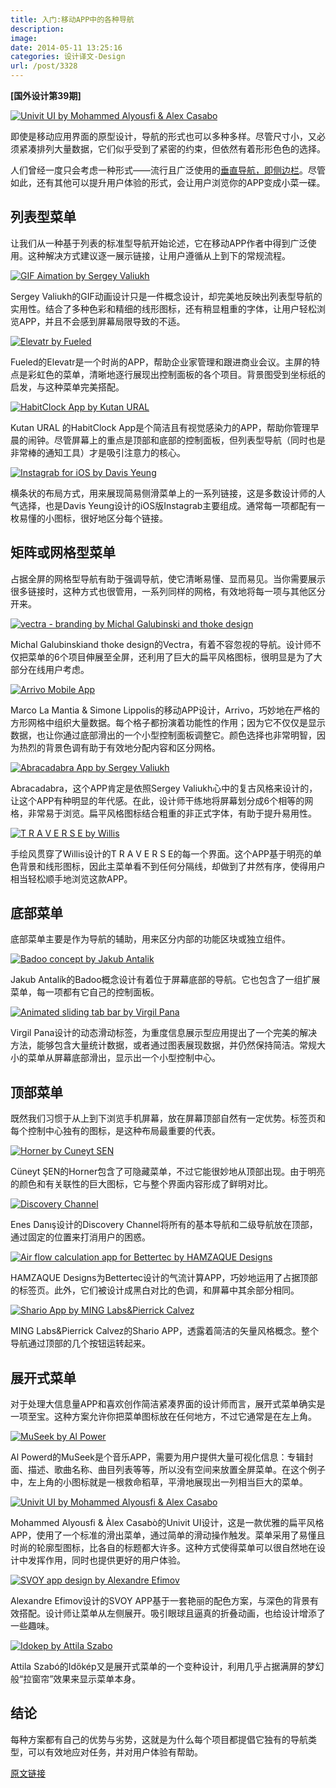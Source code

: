 ```yaml
---
title: 入门:移动APP中的各种导航
description: 
image: 
date: 2014-05-11 13:25:16
categories: 设计译文-Design
url: /post/3328
---
```


**[国外设计第39期]**

[![Univit UI by Mohammed Alyousfi &amp; Alex Casabo](http://designmodo.com/wp-content/uploads/2014/04/Univit-UI-by-Mohammed-Alyousfi-Alex-Casabo.jpg)](https://www.behance.net/gallery/Univit-UI/13711535) 

即使是移动应用界面的原型设计，导航的形式也可以多种多样。尽管尺寸小，又必须紧凑排列大量数据，它们似乎受到了紧密的约束，但依然有着形形色色的选择。

人们曾经一度只会考虑一种形式——流行且广泛使用的[垂直导航，即侧边栏](http://designmodo.com/vertical-side-menu-mobile-apps/)。尽管如此，还有其他可以提升用户体验的形式，会让用户浏览你的APP变成小菜一碟。

## 列表型菜单

让我们从一种基于列表的标准型导航开始论述，它在移动APP作者中得到广泛使用。这种解决方式建议逐一展示链接，让用户遵循从上到下的常规流程。

[![GIF Aimation by Sergey Valiukh](http://designmodo.com/wp-content/uploads/2014/04/GIF-Aimation-by-Sergey-Valiukh.jpg)](https://www.behance.net/gallery/GIF-Aimation/13418581)

Sergey Valiukh的GIF动画设计只是一件概念设计，却完美地反映出列表型导航的实用性。结合了多种色彩和精细的线形图标，还有稍显粗重的字体，让用户轻松浏览APP，并且不会感到屏幕局限导致的不适。

[![Elevatr by Fueled](http://designmodo.com/wp-content/uploads/2014/04/Elevatr-by-Fueled.jpg)](https://www.behance.net/gallery/Elevatr/10461719)

Fueled的Elevatr是一个时尚的APP，帮助企业家管理和跟进商业会议。主屏的特点是彩虹色的菜单，清晰地逐行展现出控制面板的各个项目。背景图受到坐标纸的启发，与这种菜单完美搭配。

[![HabitClock App by Kutan URAL](http://designmodo.com/wp-content/uploads/2014/04/HabitClock-App-by-Kutan-URAL.jpg)](https://www.behance.net/gallery/HabitClock-App/10793005)

Kutan URAL 的HabitClock App是个简洁且有视觉感染力的APP，帮助你管理早晨的闹钟。尽管屏幕上的重点是顶部和底部的控制面板，但列表型导航（同时也是非常棒的通知工具）才是吸引注意力的核心。

[![Instagrab for iOS by Davis Yeung](http://designmodo.com/wp-content/uploads/2014/04/Instagrab-for-iOS-by-Davis-Yeung.jpg)](https://www.behance.net/gallery/Instagrab-for-iOS/10213537)

横条状的布局方式，用来展现简易侧滑菜单上的一系列链接，这是多数设计师的人气选择，也是Davis Yeung设计的iOS版Instagrab主要组成。通常每一项都配有一枚易懂的小图标，很好地区分每个链接。

## 矩阵或网格型菜单

占据全屏的网格型导航有助于强调导航，使它清晰易懂、显而易见。当你需要展示很多链接时，这种方式也很管用，一系列同样的网格，有效地将每一项与其他区分开来。

[![vectra - branding by Michal Galubinski and thoke design](http://designmodo.com/wp-content/uploads/2014/04/vectra-branding-by-Michal-Galubinski-and-thoke-design.jpg)](https://www.behance.net/gallery/vectra-branding/15209033)

Michal Galubinskiand thoke design的Vectra，有着不容忽视的导航。设计师不仅把菜单的6个项目伸展至全屏，还利用了巨大的扁平风格图标，很明显是为了大部分在线用户考虑。

[![Arrivo Mobile App](http://designmodo.com/wp-content/uploads/2014/04/Arrivo-Mobile-App.jpg)](https://www.behance.net/gallery/Arrivo-Mobile-App/13950767)

Marco La Mantia &amp; Simone Lippolis的移动APP设计，Arrivo，巧妙地在严格的方形网格中组织大量数据。每个格子都扮演着功能性的作用；因为它不仅仅是显示数据，也让你通过底部滑出的一个小型控制面板调整它。颜色选择也非常明智，因为热烈的背景色调有助于有效地分配内容和区分网格。

[![Abracadabra App by Sergey Valiukh](http://designmodo.com/wp-content/uploads/2014/04/Abracadabra-App-by-Sergey-Valiukh.jpg)](https://www.behance.net/gallery/GIF-Abracadabra-App/13691641)

Abracadabra，这个APP肯定是依照Sergey Valiukh心中的复古风格来设计的，让这个APP有种明显的年代感。在此，设计师干练地将屏幕划分成6个相等的网格，非常易于浏览。扁平风格图标结合粗重的非正式字体，有助于提升易用性。

[![T R A V E R S E by  Willis](http://designmodo.com/wp-content/uploads/2014/04/T-R-A-V-E-R-S-E-by-Willis.jpg)](https://www.behance.net/gallery/T-R-A-V-E-R-S-E/8769919)

手绘风贯穿了Willis设计的T R A V E R S E的每一个界面。这个APP基于明亮的单色背景和线形图标，因此主菜单看不到任何分隔线，却做到了井然有序，使得用户相当轻松顺手地浏览这款APP。

## 底部菜单

底部菜单主要是作为导航的辅助，用来区分内部的功能区块或独立组件。

[![Badoo concept by Jakub Antalik](http://designmodo.com/wp-content/uploads/2014/04/Badoo-concept-by-Jakub-Antalik.jpg)](https://www.behance.net/gallery/Badoo-concept/15040411)

Jakub Antalík的Badoo概念设计有着位于屏幕底部的导航。它也包含了一组扩展菜单，每一项都有它自己的控制面板。

[![Animated sliding tab bar by Virgil Pana](http://designmodo.com/wp-content/uploads/2014/04/Animated-sliding-tab-bar-by-Virgil-Pana.jpg)](https://www.behance.net/gallery/Animated-sliding-tab-bar/7528101)

Virgil Pana设计的动态滑动标签，为重度信息展示型应用提出了一个完美的解决方法，能够包含大量统计数据，或者通过图表展现数据，并仍然保持简洁。常规大小的菜单从屏幕底部滑出，显示出一个小型控制中心。

## 顶部菜单

既然我们习惯于从上到下浏览手机屏幕，放在屏幕顶部自然有一定优势。标签页和每个控制中心独有的图标，是这种布局最重要的代表。

[![Horner by Cuneyt SEN](http://designmodo.com/wp-content/uploads/2014/04/Horner-by-Cuneyt-SEN.jpg)](https://www.behance.net/gallery/Horner/14630571)

Cüneyt ŞEN的Horner包含了可隐藏菜单，不过它能很妙地从顶部出现。由于明亮的颜色和有关联性的巨大图标，它与整个界面内容形成了鲜明对比。

[![Discovery Channel](http://designmodo.com/wp-content/uploads/2014/04/Discovery-Channel.jpg)](https://www.behance.net/gallery/Discovery-Channel/7900623)

Enes Danış设计的Discovery Channel将所有的基本导航和二级导航放在顶部，通过固定的位置来打消用户的困惑。

[![Air flow calculation app for Bettertec by HAMZAQUE Designs](http://designmodo.com/wp-content/uploads/2014/04/Air-flow-calculation-app-for-Bettertec-by-HAMZAQUE-Designs.jpg)](https://www.behance.net/gallery/Air-flow-calculation-app-for-Bettertec/15130263)

HAMZAQUE Designs为Bettertec设计的气流计算APP，巧妙地运用了占据顶部的标签页。此外，它们被设计成黑白对比的色调，和屏幕中其余部分相同。

[![Shario App by MING Labs&amp;Pierrick Calvez](http://designmodo.com/wp-content/uploads/2014/04/Shario-App-by-MING-LabsPierrick-Calvez.jpg)](https://www.behance.net/gallery/11853341/Shario-App)

MING Labs&amp;Pierrick Calvez的Shario APP，透露着简洁的矢量风格概念。整个导航通过顶部的几个按钮运转起来。

## 展开式菜单

对于处理大信息量APP和喜欢创作简洁紧凑界面的设计师而言，展开式菜单确实是一项至宝。这种方案允许你把菜单图标放在任何地方，不过它通常是在左上角。

[![MuSeek by Al Power](http://designmodo.com/wp-content/uploads/2014/04/MuSeek-by-Al-Power.jpg)](https://www.behance.net/gallery/MuSeek/15159455)

Al Powerd的MuSeek是个音乐APP，需要为用户提供大量可视化信息：专辑封面、描述、歌曲名称、曲目列表等等，所以没有空间来放置全屏菜单。在这个例子中，左上角的小图标就是一根救命稻草，平滑地展现出一列相当巨大的菜单。

[![Univit UI by Mohammed Alyousfi &amp; Alex Casabo](http://designmodo.com/wp-content/uploads/2014/04/Univit-UI-by-Mohammed-Alyousfi-Alex-Casabo.jpg)](https://www.behance.net/gallery/Univit-UI/13711535)

Mohammed Alyousfi &amp; Àlex Casabò的Univit UI设计，这是一款优雅的扁平风格APP，使用了一个标准的滑出菜单，通过简单的滑动操作触发。菜单采用了易懂且时尚的轮廓型图标，比各自的标题都大许多。这种方式使得菜单可以很自然地在设计中发挥作用，同时也提供更好的用户体验。

[![SVOY app design by Alexandre Efimov](http://designmodo.com/wp-content/uploads/2014/04/SVOY-app-design-by-Alexandre-Efimov.jpg)](https://www.behance.net/gallery/SVOY-app-design/8548355)

Alexandre Efimov设计的SVOY APP基于一套艳丽的配色方案，与深色的背景有效搭配。设计师让菜单从左侧展开。吸引眼球且逼真的折叠动画，也给设计增添了一些趣味。

[![Idokep by Attila Szabo](http://designmodo.com/wp-content/uploads/2014/04/Idokep-by-Attila-Szabo.jpg)](https://www.behance.net/gallery/Idokp-weather-app-redesign/10536853)

Attila Szabó的Időkép又是展开式菜单的一个变种设计，利用几乎占据满屏的梦幻般“拉窗帘”效果来显示菜单本身。

## 结论

每种方案都有自己的优势与劣势，这就是为什么每个项目都提倡它独有的导航类型，可以有效地应对任务，并对用户体验有帮助。

[原文链接](http://designmodo.com/mobile-app-navigations/)